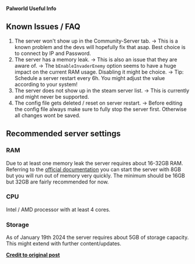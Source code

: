**Palworld Useful Info**

## Known Issues / FAQ

1. The server won't show up in the Community-Server tab.
   -> This is a known problem and the devs will hopefully fix that asap. Best choice is to connect by IP and Password.
2. The server has a memory leak.
   -> This is also an issue that they are aware of.
   -> The `bEnableInvaderEnemy` option seems to have a huge impact on the current RAM usage. Disabling it might be choice.
   -> Tip: Schedule a server restart every 6h. You might adjust the value according to your system!
3. The server does not show up in the steam server list.
   -> This is currently and might never be supported.
4. The config file gets deleted / reset on server restart.
   -> Before editing the config file always make sure to fully stop the server first. Otherwise all changes wont be saved.

## Recommended server settings

### RAM

Due to at least one memory leak the server requires about 16-32GB RAM.
Referring to the [official documentation](https://tech.palworldgame.com/dedicated-server-guide) you can start the server with 8GB but you will run out of memory very quickly.
The minimum should be 16GB but 32GB are fairly recommended for now.

### CPU

Intel / AMD processor with at least 4 cores.

### Storage

As of January 19th 2024 the server requires about 5GB of storage capacity. This might extend with further content/updates.



**[Credit to original post](https://github.com/parkervcp/eggs/tree/master/game_eggs/steamcmd_servers/palworld)**

